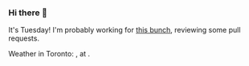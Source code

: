### Hi there :wave:

It's Tuesday! I'm probably working for [this bunch](https://github.com/kohofinancial), reviewing some pull requests.

Weather in Toronto: , at .
